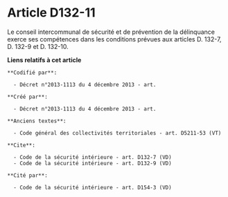# Article D132-11

Le conseil intercommunal de sécurité et de prévention de la délinquance exerce ses compétences dans les conditions prévues
aux articles D. 132-7, D. 132-9 et D. 132-10.

**Liens relatifs à cet article**

	**Codifié par**:

	  - Décret n°2013-1113 du 4 décembre 2013 - art.

	**Créé par**:

	  - Décret n°2013-1113 du 4 décembre 2013 - art.

	**Anciens textes**:

	  - Code général des collectivités territoriales - art. D5211-53 (VT)

	**Cite**:

	  - Code de la sécurité intérieure - art. D132-7 (VD)
	  - Code de la sécurité intérieure - art. D132-9 (VD)

	**Cité par**:

	  - Code de la sécurité intérieure - art. D154-3 (VD)
